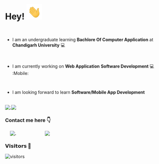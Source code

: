 # Hey! <img height="50px" src="https://github.com/Pushpraj2001/Pushpraj2001/blob/main/waving_hand_sign_1024.gif?raw=true">

<br>

- I am an undergraduate learning **Bachlore Of Computer Application** at **Chandigarh University** :computer:
<br>

- I am currently working on **Web Application** **Software Development** :computer: :Mobile: 
 <br>

- I am looking forward to learn **Software/Mobile App Development**    
<br>

<a href="https://github-readme-stats.vercel.app/api?username=pushpraj2001&show_icons=true&theme=cobalt">
  <img align="center" src="https://github-readme-stats.vercel.app/api?username=pushpraj2001&show_icons=true&theme=cobalt&custom_title=My GitHub Stats" />
</a>
<a href="https://github-readme-stats.vercel.app/api/top-langs/?username=pushpraj2001&layout=compact&langs_count=8">
  <img align="center" src="https://github-readme-stats.vercel.app/api/top-langs/?username=pushpraj2001&layout=compact&langs_count=10&theme=cobalt" />
</a>


### Contact me here     :point_down:
&nbsp; &nbsp; <a href="https://www.linkedin.com/in/pkpraj29/">
    <img align="center" width="26px" src="https://github.com/ir2010/ir2010/blob/main/assets/linkedin.jpeg" />
 </a>  &nbsp; &nbsp; &nbsp; &nbsp; &nbsp; &nbsp; &nbsp; &nbsp; &nbsp; &nbsp; &nbsp; &nbsp;
<a href="https://mail.google.com/mail/?view=cm&fs=1&tf=1&to=uic.19bca1099@gmail.com">
    <img align="center" width="26px" src="https://github.com/ir2010/ir2010/blob/main/assets/gmail.png" />
</a>
<br>

### 𝗩𝗶𝘀𝗶𝘁𝗼𝗿𝘀 :eyes:

![visitors](https://visitor-badge.glitch.me/badge?page_id=pushpraj2001)
